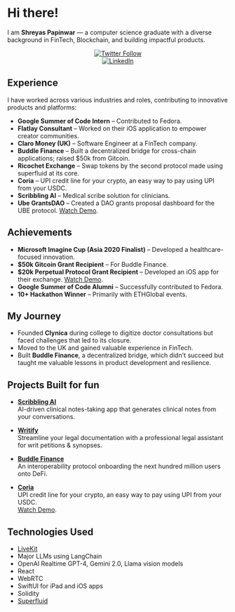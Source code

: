 # Hi there!

I am **Shreyas Papinwar** — a computer science graduate with a diverse background in FinTech, Blockchain, and building impactful products.

<div align="center">
  
[![Twitter Follow](https://img.shields.io/twitter/follow/spapinwar?style=social)](https://twitter.com/spapinwar)  
[![LinkedIn](https://img.shields.io/badge/LinkedIn-Connect-blue)](https://linkedin.com/in/shreyaspapi)

</div>

## Experience

I have worked across various industries and roles, contributing to innovative products and platforms:

- **Google Summer of Code Intern** – Contributed to Fedora.  
- **Flatlay Consultant** – Worked on their iOS application to empower creator communities.  
- **Claro Money (UK)** – Software Engineer at a FinTech company.  
- **Buddle Finance** – Built a decentralized bridge for cross-chain applications; raised $50k from Gitcoin.  
- **Ricochet Exchange** – Swap tokens by the second protocol made using superfluid at its core.  
- **Coria** – UPI credit line for your crypto, an easy way to pay using UPI from your USDC.  
- **Scribbling AI** – Medical scribe solution for clinicians.  
- **Ube GrantsDAO** – Created a DAO grants proposal dashboard for the UBE protocol. [Watch Demo](https://www.youtube.com/watch?v=Ov3N1ujIsOE).  

## Achievements

- **Microsoft Imagine Cup (Asia 2020 Finalist)** – Developed a healthcare-focused innovation.  
- **$50k Gitcoin Grant Recipient** – For Buddle Finance.  
- **$20k Perpetual Protocol Grant Recipient** – Developed an iOS app for their exchange. [Watch Demo](https://www.youtube.com/watch?v=WWw43cLWMnw).  
- **Google Summer of Code Alumni** – Successfully contributed to Fedora.  
- **10+ Hackathon Winner** – Primarily with ETHGlobal events.  

## My Journey

- Founded **Clynica** during college to digitize doctor consultations but faced challenges that led to its closure.  
- Moved to the UK and gained valuable experience in FinTech.  
- Built **Buddle Finance**, a decentralized bridge, which didn't succeed but taught me valuable lessons in product development and resilience.  

## Projects Built for fun

- **[Scribbling AI](https://scribbling.ai)**  
  AI-driven clinical notes-taking app that generates clinical notes from your conversations.

- **[Writify](https://writify.climemed.in/)**  
  Streamline your legal documentation with a professional legal assistant for writ petitions & synopses.

- **[Buddle Finance](https://github.com/buddle-finance)**  
  An interoperability protocol onboarding the next hundred million users onto DeFi.

- **[Coria](https://coriaapp.github.io/)**  
  UPI credit line for your crypto, an easy way to pay using UPI from your USDC.  
  [Watch Demo](https://www.loom.com/share/1b4c919ef9e246f5953695f797bbbe42?sid=08ac6fc0-1b4c-46af-86ca-e9234a61a2c3).

## Technologies Used

- [LiveKit](https://livekit.io/)  
- Major LLMs using LangChain  
- OpenAI Realtime GPT-4, Gemini 2.0, Llama vision models  
- React  
- WebRTC  
- SwiftUI for iPad and iOS apps  
- Solidity  
- [Superfluid](https://superfluid.finance)  
